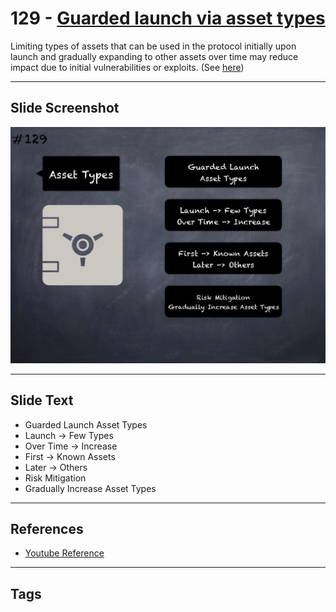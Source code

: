 # 129 - [Guarded launch via asset types](Guarded%20launch%20via%20asset%20types.md)
Limiting types of assets that can be used in the protocol initially upon launch and gradually expanding to other assets over time may reduce impact due to initial vulnerabilities or exploits. (See [here](https://medium.com/electric-capital/derisking-defi-guarded-launches-2600ce730e0a))
___
## Slide Screenshot
![0129.png](../../images/5.%20Pitfalls%20and%20Best%20Practices%20201/129.png)
___
## Slide Text
- Guarded Launch Asset Types
- Launch -> Few Types
- Over Time -> Increase
- First -> Known Assets
- Later -> Others
- Risk Mitigation
- Gradually Increase Asset Types
___
## References
- [Youtube Reference](https://youtu.be/HqHo1jKUnmU?t=603)
___
## Tags